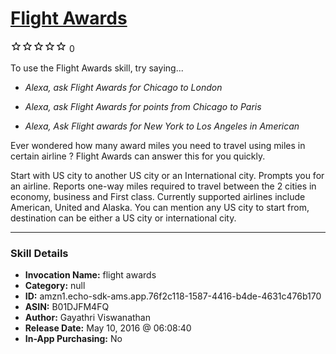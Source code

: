 # [Flight Awards](http://alexa.amazon.com/#skills/amzn1.echo-sdk-ams.app.76f2c118-1587-4416-b4de-4631c476b170)
![0 stars](../../images/ic_star_border_black_18dp_1x.png)![0 stars](../../images/ic_star_border_black_18dp_1x.png)![0 stars](../../images/ic_star_border_black_18dp_1x.png)![0 stars](../../images/ic_star_border_black_18dp_1x.png)![0 stars](../../images/ic_star_border_black_18dp_1x.png) 0

To use the Flight Awards skill, try saying...

* *Alexa, ask Flight Awards for Chicago to London*

* *Alexa, ask Flight Awards for points from Chicago to Paris*

* *Alexa, Ask Flight awards for New York to Los Angeles in American*

Ever wondered how many award miles you need to travel using miles in certain airline ?  Flight Awards can answer this for you quickly.

Start with US city to another US city or an International city. Prompts you for an airline. Reports one-way miles required to travel between the 2 cities in economy, business and First class. Currently supported airlines include American, United and Alaska. You can mention any US city to start from,  destination can be either a US city or international city.

***

### Skill Details

* **Invocation Name:** flight awards
* **Category:** null
* **ID:** amzn1.echo-sdk-ams.app.76f2c118-1587-4416-b4de-4631c476b170
* **ASIN:** B01DJFM4FQ
* **Author:** Gayathri Viswanathan
* **Release Date:** May 10, 2016 @ 06:08:40
* **In-App Purchasing:** No
